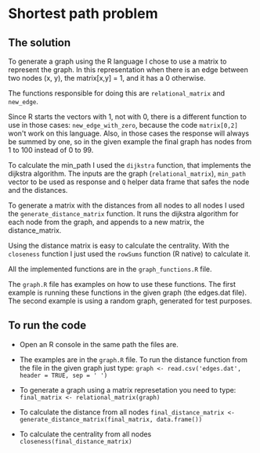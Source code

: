 # Shortest path problem

## The solution

To generate a graph using the R language I chose to use a matrix to represent the graph. In this representation when there is an edge between two nodes (x, y), the matrix[x,y] = 1, and it has a 0 otherwise.

The functions responsible for doing this are `relational_matrix` and `new_edge`.

Since R starts the vectors with 1, not with 0, there is a different function to use in those cases: `new_edge_with_zero`, because the code `matrix[0,2]` won't work on this language. Also, in those cases the response will always be summed by one, so in the given example the final graph has nodes from 1 to 100 instead of 0 to 99.

To calculate the min_path I used the `dijkstra` function, that implements the dijkstra algorithm. The inputs are the graph (`relational_matrix`), `min_path` vector to be used as response and `Q` helper data frame that safes the node and the distances.

To generate a matrix with the distances from all nodes to all nodes I used the `generate_distance_matrix` function. It runs the dijkstra algorithm for each node from the graph, and appends to a new matrix, the distance_matrix.

Using the distance matrix is easy to calculate the centrality. With the `closeness` function I just used the `rowSums` function (R native) to calculate it.

All the implemented functions are in the `graph_functions.R` file.

The `graph.R` file has examples on how to use these functions. The first example is running these functions in the given graph (the edges.dat file). The second example is using a random graph, generated for test purposes.


## To run the code

 - Open an R console in the same path the files are.

 - The examples are in the `graph.R` file. To run the distance function from the file in the given graph just type:
 `graph <- read.csv('edges.dat', header = TRUE, sep = ' ')`

 - To generate a graph using a matrix represetation you need to type:
 `final_matrix <- relational_matrix(graph)`

 - To calculate the distance from all nodes
  `final_distance_matrix <- generate_distance_matrix(final_matrix, data.frame())`

 - To calculate the centrality from all nodes
  `closeness(final_distance_matrix)`




